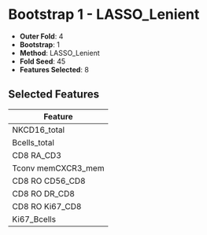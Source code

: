 # Bootstrap 1 - LASSO_Lenient

- **Outer Fold**: 4
- **Bootstrap**: 1
- **Method**: LASSO_Lenient
- **Fold Seed**: 45
- **Features Selected**: 8

## Selected Features

| Feature |
|---------|
| NKCD16_total |
| Bcells_total |
| CD8 RA_CD3 |
| Tconv memCXCR3_mem |
| CD8 RO CD56_CD8 |
| CD8 RO DR_CD8 |
| CD8 RO Ki67_CD8 |
| Ki67_Bcells |
